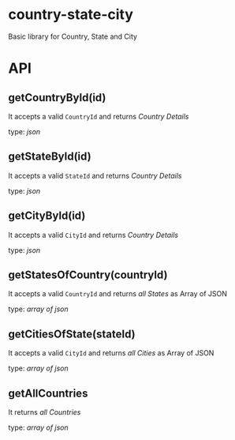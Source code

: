 country-state-city
==============================
Basic library for Country, State and City

# API

getCountryById(id)
---------------

It accepts a valid `CountryId` and   returns *Country Details*

type: *json*

getStateById(id)
---------------

It accepts a valid `StateId` and   returns *Country Details*

type: *json*

getCityById(id)
---------------

It accepts a valid `CityId` and   returns *Country Details*

type: *json*

getStatesOfCountry(countryId)
---------------

It accepts a valid `CountryId` and   returns *all States* as Array of JSON

type: *array of json*

getCitiesOfState(stateId)
---------------

It accepts a valid `CityId` and   returns *all Cities* as Array of JSON

type: *array of json*

getAllCountries
---------------
It returns *all Countries*

type: *array of json*

